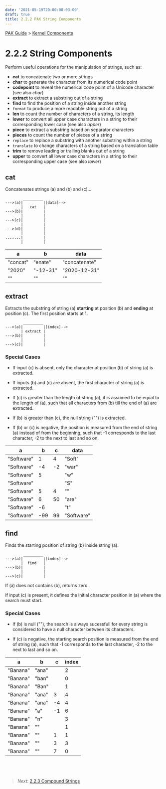 ```yaml
---
date: '2021-05-19T20:00:00-03:00'
draft: true
title: 2.2.2 PAK String Components
---
```


[PAK Guide](0-PAK-index.md) > [Kernel Components](2.2-Kernel-Components.md)

2.2.2 String Components
=======================

Perform useful operations for the manipulation of strings, such as:

-   **cat** to concatenate two or more strings
-   **char** to generate the character from its numerical code point 
-   **codepoint** to reveal the numerical code point of a Unicode character (see
    also *char*)
-   **extract** to extract a substring out of a string
-   **find** to find the position of a string inside another string
-   `format` to produce a more readable string out of a string
-   **len** to count the number of characters of a string, its length
-   **lower** to convert all upper case characters in a string to their
    corresponding lower case (see also *upper*)
-   **piece** to extract a substring based on separator characters
-   **pieces** to count the number of pieces of a string
-   `replace` to replace a substring with another substring within a string
-   `translate` to change characters of a string based on a translation table
-   **trim** to remove leading or trailing blanks out of a string
-   **upper** to convert all lower case characters in a string to their
    corresponding upper case (see also *lower*)


cat
---

Concatenates strings (a) and (b) and (c)...

~~~~~~~~~~~~~~~~~~~~~~~~~~~~~~~~~~~~~~~~~~~~~~~~~~~~~~~~~~~~~~~~~~~~~~~~~~~~~~~~
        _________
--->(a)|         |[data]-->
       |   cat   |
--->(b)|         |
       |         |
--->(c)|         |
       |         |
--->(d)|         |
       |         |
.......|         |
       |         |
~~~~~~~~~~~~~~~~~~~~~~~~~~~~~~~~~~~~~~~~~~~~~~~~~~~~~~~~~~~~~~~~~~~~~~~~~~~~~~~~



| a        | b        | data          |
|----------|----------|---------------|
| "concat" | "enate"  | "concatenate" |
| "2020"   | "-12-31" | "2020-12-31"  |
| ""       | ""       | ""            |

extract
-------

Extracts the substring of string (a) **starting** at position (b) and **ending**
at position (c). The first position starts at 1.

~~~~~~~~~~~~~~~~~~~~~~~~~~~~~~~~~~~~~~~~~~~~~~~~~~~~~~~~~~~~~~~~~~~~~~~~~~~~~~~~
        _________
--->(a)|         |[index]-->
       | extract |
--->(b)|         |
       |         |
--->(c)|         |
~~~~~~~~~~~~~~~~~~~~~~~~~~~~~~~~~~~~~~~~~~~~~~~~~~~~~~~~~~~~~~~~~~~~~~~~~~~~~~~~

### Special Cases

-   If input (c) is absent, only the character at position (b) of string (a) is
    extracted.

-   If inputs (b) and (c) are absent, the first character of string (a) is
    extracted.

-   If (c) is greater than the length of string (a), it is assumed to be equal
    to the length of (a), such that all characters from (b) till the end of (a)
    are extracted.

-   If (b) is greater than (c), the null string ("") is extracted.

-   If (b) or (c) is negative, the position is measured from the end of string
    (a) instead of from the beginning, such that -1 corresponds to the last
    character, -2 to the next to last and so on.


| a          | b    | c   | data       |
|------------|------|-----|------------|
| "Software" | 1    | 4   | "Soft"     |
| "Software" | \-4  | \-2 | "war"      |
| "Software" | 5    |     | "w"        |
| "Software" |      |     | "S"        |
| "Software" | 5    | 4   | ""         |
| "Software" | 6    | 50  | "are"      |
| "Software" | \-6  |     | "t"        |
| "Software" | \-99 | 99  | "Software" |

find
----

Finds the starting position of string (b) inside string (a).

~~~~~~~~~~~~~~~~~~~~~~~~~~~~~~~~~~~~~~~~~~~~~~~~~~~~~~~~~~~~~~~~~~~~~~~~~~~~~~~~
        _________
--->(a)|         |[index]-->
       |  find   |
--->(b)|         |
       |         |
--->(c)|         |
~~~~~~~~~~~~~~~~~~~~~~~~~~~~~~~~~~~~~~~~~~~~~~~~~~~~~~~~~~~~~~~~~~~~~~~~~~~~~~~~

If (a) does not contains (b), returns zero.

If input (c) is present, it defines the initial character position in (a) where
the search must start.

### Special Cases

-   If (b) is null (""), the search is always sucessfull for every string is
    considered to have a null character between its characters.

-   If (c) is negative, the starting search position is measured from the end of
    string (a), such that -1 corresponds to the last character, -2 to the next
    to last and so on.


| a        | b     | c   | index |
|----------|-------|-----|-------|
| "Banana" | "ana" |     | 2     |
| "Banana" | "ban" |     | 0     |
| "Banana" | "Ban" |     | 1     |
| "Banana" | "ana" | 3   | 4     |
| "Banana" | "ana" | \-4 | 4     |
| "Banana" | "a"   | \-1 | 6     |
| "Banana" | "n"   |     | 3     |
| "Banana" | ""    |     | 1     |
| "Banana" | ""    | 1   | 1     |
| "Banana" | ""    | 3   | 3     |
| "Banana" | ""    | 7   | 0     |

 
------
>   *Next*: [2.2.3 Compound Strings](2.2.3-Compound-Components.md)
